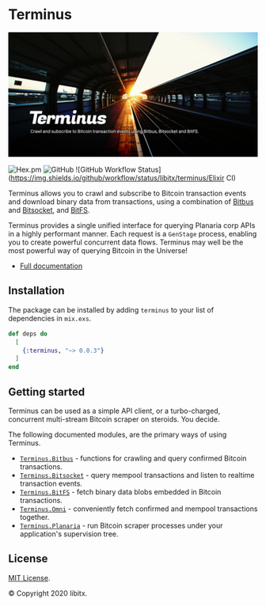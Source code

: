 # Terminus

![Terminus - Crawl and subscribe to Bitcoin transaction events using Bitbus, Bitsocket and BitFS.](https://github.com/libitx/terminus/raw/master/media/poster.jpg)

![Hex.pm](https://img.shields.io/hexpm/v/terminus?color=informational)
![GitHub](https://img.shields.io/github/license/libitx/terminus?color=informational)
![GitHub Workflow Status](https://img.shields.io/github/workflow/status/libitx/terminus/Elixir CI)

Terminus allows you to crawl and subscribe to Bitcoin transaction events and download binary data from transactions, using a combination of [Bitbus](https://bitbus.network) and [Bitsocket](https://bitsocket.network), and [BitFS](https://bitfs.network).

Terminus provides a single unified interface for querying Planaria corp APIs in a highly performant manner. Each request is a `GenStage` process, enabling you to create powerful concurrent data flows. Terminus may well be the most powerful way of querying Bitcoin in the Universe!

* [Full documentation](https://hexdocs.pm/terminus)

## Installation

The package can be installed by adding `terminus` to your list of dependencies in `mix.exs`.

```elixir
def deps do
  [
    {:terminus, "~> 0.0.3"}
  ]
end
```

## Getting started

Terminus can be used as a simple API client, or a turbo-charged, concurrent multi-stream Bitcoin scraper on steroids. You decide.

The following documented modules, are the primary ways of using Terminus.

* [`Terminus.Bitbus`](https://hexdocs.pm/terminus/Terminus.Bitbus.html) - functions for crawling and query confirmed Bitcoin transactions.
* [`Terminus.Bitsocket`](https://hexdocs.pm/terminus/Terminus.Bitsocket.html) - query mempool transactions and listen to realtime transaction events.
* [`Terminus.BitFS`](https://hexdocs.pm/terminus/Terminus.BitFS.html) - fetch binary data blobs embedded in Bitcoin transactions.
* [`Terminus.Omni`](https://hexdocs.pm/terminus/Terminus.Omni.html) - conveniently fetch confirmed and mempool transactions together.
* [`Terminus.Planaria`](https://hexdocs.pm/terminus/Terminus.Planaria.html) - run Bitcoin scraper processes under your application's supervision tree.

## License

[MIT License](https://github.com/libitx/terminus/blob/master/LICENSE.md).

© Copyright 2020 libitx.